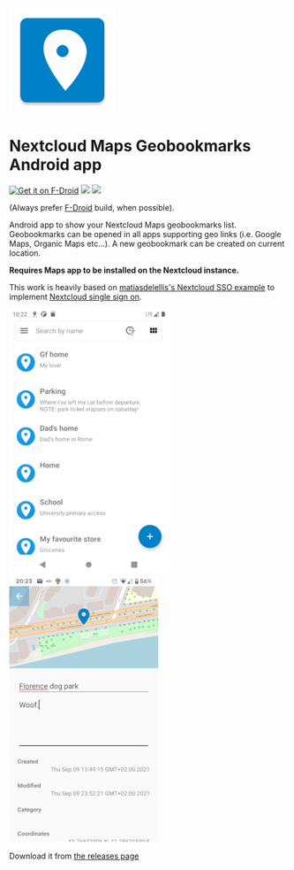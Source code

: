 ![Nextcloud Maps Geobookmarks Logo](/app/src/main/res/mipmap-xxxhdpi/ic_launcher.png)

# Nextcloud Maps Geobookmarks Android app

[<img src="https://fdroid.gitlab.io/artwork/badge/get-it-on.png" alt="Get it on F-Droid" height="80">](https://f-droid.org/it/packages/it.danieleverducci.nextcloudmaps)
[<img src="https://cdn.rawgit.com/steverichey/google-play-badge-svg/master/img/en_get.svg" height="80">](https://play.google.com/store/apps/details?id=it.danieleverducci.nextcloudmaps)
[<img src="https://raw.githubusercontent.com/andOTP/andOTP/master/assets/badges/get-it-on-github.png" height="80">](https://github.com/penguin86/nextcloud-maps-client/releases/latest)

(Always prefer [F-Droid](https://f-droid.org) build, when possible).

Android app to show your Nextcloud Maps geobookmarks list. Geobookmarks can be opened in all apps supporting geo links (i.e. Google Maps, Organic Maps etc...).
A new geobookmark can be created on current location.

**Requires Maps app to be installed on the Nextcloud instance.**

This work is heavily based on [matiasdelellis's Nextcloud SSO example](https://github.com/matiasdelellis/app-tutorial-android) to implement [Nextcloud single sign on](https://github.com/nextcloud/Android-SingleSignOn).

![Screenshot 1](screenshots/1.png)      ![Screenshot 1](screenshots/2.png)

Download it from [the releases page](https://github.com/penguin86/nextcloud-maps-client/releases)

